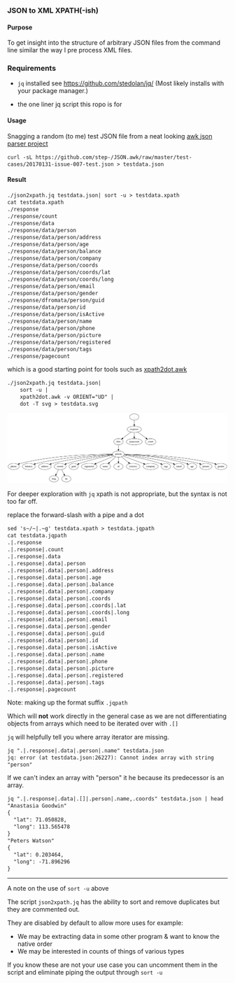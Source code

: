 
### JSON to XML XPATH(-ish)

#### Purpose
To get insight into the structure of arbitrary JSON files from the command line
similar the way I pre process XML files.

### Requirements

 - `jq` installed see https://github.com/stedolan/jq/
(Most likely installs with your package manager.)

 - the one liner jq script this ropo is for

#### Usage

Snagging a random (to me) test JSON file from a neat looking
[awk json parser project](https://github.com/step-/JSON.awk)

```
curl -sL https://github.com/step-/JSON.awk/raw/master/test-cases/20170131-issue-007-test.json > testdata.json
```

#### Result
```
./json2xpath.jq testdata.json| sort -u > testdata.xpath
cat testdata.xpath
./response
./response/count
./response/data
./response/data/person
./response/data/person/address
./response/data/person/age
./response/data/person/balance
./response/data/person/company
./response/data/person/coords
./response/data/person/coords/lat
./response/data/person/coords/long
./response/data/person/email
./response/data/person/gender
./response/dfromata/person/guid
./response/data/person/id
./response/data/person/isActive
./response/data/person/name
./response/data/person/phone
./response/data/person/picture
./response/data/person/registered
./response/data/person/tags
./response/pagecount
```

which is a good starting point for tools such as [xpath2dot.awk](https://github.com/TomConlin/xpath2dot)


```
./json2xpath.jq testdata.json|
    sort -u |
    xpath2dot.awk -v ORIENT="UD" |
    dot -T svg > testdata.svg

```

![testdata.svg](https://github.com/TomConlin/json2xpath/blob/master/testdata.svg)

For deeper exploration with `jq` xpath is not appropriate,
but the syntax is not too far off.

replace the forward-slash with a pipe and a dot

```
sed 's~/~|.~g' testdata.xpath > testdata.jqpath
cat testdata.jqpath
.|.response
.|.response|.count
.|.response|.data
.|.response|.data|.person
.|.response|.data|.person|.address
.|.response|.data|.person|.age
.|.response|.data|.person|.balance
.|.response|.data|.person|.company
.|.response|.data|.person|.coords
.|.response|.data|.person|.coords|.lat
.|.response|.data|.person|.coords|.long
.|.response|.data|.person|.email
.|.response|.data|.person|.gender
.|.response|.data|.person|.guid
.|.response|.data|.person|.id
.|.response|.data|.person|.isActive
.|.response|.data|.person|.name
.|.response|.data|.person|.phone
.|.response|.data|.person|.picture
.|.response|.data|.person|.registered
.|.response|.data|.person|.tags
.|.response|.pagecount

```

Note: making up the format suffix `.jqpath`

Which will __not__ work directly in the general case
as we are not differentiating objects from arrays
which need to be iterated over with `.[]`

`jq` will helpfully tell you where array iterator are missing.

```
jq ".|.response|.data|.person|.name" testdata.json
jq: error (at testdata.json:26227): Cannot index array with string "person"
```
If we can't index an array with "person" it he because its predecessor is an array.

```
jq ".|.response|.data|.[]|.person|.name,.coords" testdata.json | head
"Anastasia Goodwin"
{
  "lat": 71.050828,
  "long": 113.565478
}
"Peters Watson"
{
  "lat": 0.203464,
  "long": -71.896296
}

```

--------

A note on the use of `sort -u` above

The script `json2xpath.jq` has the ability to sort and remove duplicates but they
are commented out.

They are disabled by default to allow more uses
for example:

 - We may be extracting data in some other program & want to know the native order
 - We may be interested in counts of things of various types

If you know these are not your use case you can uncomment them in the script
and eliminate piping the output through  `sort -u`


